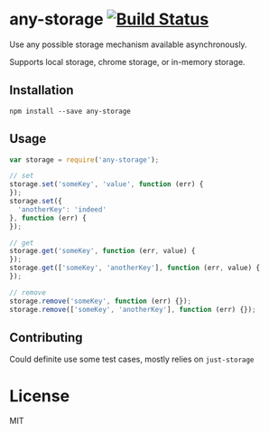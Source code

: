 # any-storage [![Build Status](https://travis-ci.org/chrisinajar/any-storage.svg?branch=master)](https://travis-ci.org/chrisinajar/any-storage)
Use any possible storage mechanism available asynchronously.

Supports local storage, chrome storage, or in-memory storage.


## Installation

`npm install --save any-storage`


## Usage

```js
var storage = require('any-storage');

// set
storage.set('someKey', 'value', function (err) {
});
storage.set({
  'anotherKey': 'indeed'
}, function (err) {
});

// get
storage.get('someKey', function (err, value) {
});
storage.get(['someKey', 'anotherKey'], function (err, value) {
});

// remove
storage.remove('someKey', function (err) {});
storage.remove(['someKey', 'anotherKey'], function (err) {});
```


## Contributing

Could definite use some test cases, mostly relies on `just-storage`


# License

MIT
